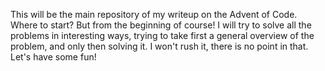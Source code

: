 This will be the main repository of my writeup on the Advent of Code. Where to start? But from the beginning of course!
I will try to solve all the problems in interesting ways, trying to take first a general overview of the problem, and
only then solving it. I won't rush it, there is no point in that. Let's have some fun!
